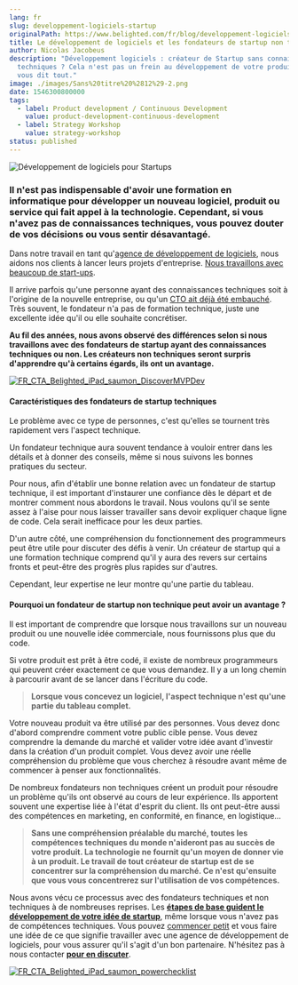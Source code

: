 ```yaml
---
lang: fr
slug: developpement-logiciels-startup
originalPath: https://www.belighted.com/fr/blog/developpement-logiciels-startup
title: Le développement de logiciels et les fondateurs de startup non techniques
author: Nicolas Jacobeus
description: "Développement logiciels : créateur de Startup sans connaissances
  techniques ? Cela n'est pas un frein au développement de votre produit ! On
  vous dit tout."
image: ./images/Sans%20titre%20%2812%29-2.png
date: 1546300800000
tags:
  - label: Product development / Continuous Development
    value: product-development-continuous-development
  - label: Strategy Workshop
    value: strategy-workshop
status: published
---
```

![Développement de logiciels pour Startups](https://www.belighted.com/hs-fs/hubfs/createurs-stat-up-non-techniques.png?width=1200&name=createurs-stat-up-non-techniques.png)

### Il n'est pas indispensable d'avoir une formation en informatique pour développer un nouveau logiciel, produit ou service qui fait appel à la technologie. Cependant, si vous n'avez pas de connaissances techniques, vous pouvez douter de vos décisions ou vous sentir désavantagé.

Dans notre travail en tant qu'[agence de développement de logiciels](/fr/a-propos), nous aidons nos clients à lancer leurs projets d'entreprise. [Nous travaillons avec beaucoup de start-ups](/blog/startup-mindset-clients).

Il arrive parfois qu'une personne ayant des connaissances techniques soit à l'origine de la nouvelle entreprise, ou qu'un [CTO ait déjà été embauché](/blog/do-you-really-need-to-hire-a-cto-to-launch-your-startup). Très souvent, le fondateur n'a pas de formation technique, juste une excellente idée qu'il ou elle souhaite concrétiser.

**Au fil des années, nous avons observé des différences selon si nous travaillons avec des fondateurs de startup ayant des connaissances techniques ou non. Les créateurs non techniques seront surpris d'apprendre qu'à certains égards, ils ont un avantage.**

[![FR_CTA_Belighted_iPad_saumon_DiscoverMVPDev](https://www.belighted.com/hs-fs/hubfs/FR_CTA_Belighted_iPad_saumon_DiscoverMVPDev.png?width=1990&name=FR_CTA_Belighted_iPad_saumon_DiscoverMVPDev.png)](https://www.belighted.com/fr/ressources/ebook-externaliser-developpement-mvp)

#### Caractéristiques des fondateurs de startup techniques

Le problème avec ce type de personnes, c'est qu'elles se tournent très rapidement vers l'aspect technique.

Un fondateur technique aura souvent tendance à vouloir entrer dans les détails et à donner des conseils, même si nous suivons les bonnes pratiques du secteur.

Pour nous, afin d'établir une bonne relation avec un fondateur de startup technique, il est important d'instaurer une confiance dès le départ et de montrer comment nous abordons le travail. Nous voulons qu'il se sente assez à l'aise pour nous laisser travailler sans devoir expliquer chaque ligne de code. Cela serait inefficace pour les deux parties.

D'un autre côté, une compréhension du fonctionnement des programmeurs peut être utile pour discuter des défis à venir. Un créateur de startup qui a une formation technique comprend qu'il y aura des revers sur certains fronts et peut-être des progrès plus rapides sur d'autres.

Cependant, leur expertise ne leur montre qu'une partie du tableau.

#### **Pourquoi un fondateur de startup non technique peut avoir un avantage ?**

Il est important de comprendre que lorsque nous travaillons sur un nouveau produit ou une nouvelle idée commerciale, nous fournissons plus que du code.

Si votre produit est prêt à être codé, il existe de nombreux programmeurs qui peuvent créer exactement ce que vous demandez. Il y a un long chemin à parcourir avant de se lancer dans l'écriture du code.

> **Lorsque vous concevez un logiciel, l'aspect technique n'est qu'une partie du tableau complet.**

Votre nouveau produit va être utilisé par des personnes. Vous devez donc d'abord comprendre comment votre public cible pense. Vous devez comprendre la demande du marché et valider votre idée avant d'investir dans la création d'un produit complet. Vous devez avoir une réelle compréhension du problème que vous cherchez à résoudre avant même de commencer à penser aux fonctionnalités.

De nombreux fondateurs non techniques créent un produit pour résoudre un problème qu'ils ont observé au cours de leur expérience. Ils apportent souvent une expertise liée à l'état d'esprit du client. Ils ont peut-être aussi des compétences en marketing, en conformité, en finance, en logistique...

> **Sans une compréhension préalable du marché, toutes les compétences techniques du monde n'aideront pas au succès de votre produit. La technologie ne fournit qu'un moyen de donner vie à un produit. Le travail de tout créateur de startup est de se concentrer sur la compréhension du marché. Ce n'est qu'ensuite que vous vous concentrerez sur l'utilisation de vos compétences.**

Nous avons vécu ce processus avec des fondateurs techniques et non techniques à de nombreuses reprises. Les **[étapes de base guident le développement de votre idée de startup](/fr/services)**, même lorsque vous n'avez pas de compétences techniques. Vous pouvez [commencer petit](/blog/when-you-should-not-issue-rfps-for-software-development) et vous faire une idée de ce que signifie travailler avec une agence de développement de logiciels, pour vous assurer qu'il s'agit d'un bon partenaire. N'hésitez pas à nous contacter **[pour en discuter](/fr/evaluation-developpement-produit?hsCtaTracking=5dced1b6-bfac-4c82-a7fa-1b0ef9c086c5%7C90218acb-e49a-44df-ae39-ab14a68c82b0)**.

[![FR_CTA_Belighted_iPad_saumon_powerchecklist](https://www.belighted.com/hs-fs/hubfs/FR_CTA_Belighted_iPad_saumon_powerchecklist.png?width=1990&name=FR_CTA_Belighted_iPad_saumon_powerchecklist.png)](https://www.belighted.com/fr/ressources/software-power-checklist)